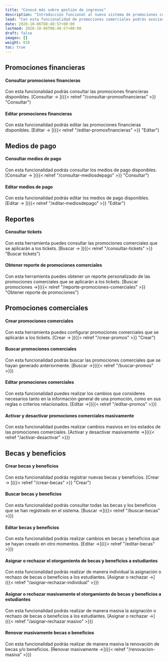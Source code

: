 ```yaml
---
title: "Conocé más sobre gestión de ingresos"
description: "Introducción funcional al nuevo sistema de promociones comerciales."
lead: "Con esta funcionalidad de promociones comerciales podrás asociar descuentos y beneficios a los tickets de estudiantes según los criterios de aplicación que definas. Además, puedes consultar los tickets pendientes de pago y las promociones financieras y comerciales vinculadas con ellos."
date: 2020-10-06T08:48:57+00:00
lastmod: 2020-10-06T08:48:57+00:00
draft: false
images: []
weight: 010
toc: true
---
```


## Promociones financieras
#### Consultar promociones financieras

Con esta funcionalidad podrás consultar las promociones financieras disponibles. [Consultar →
]({{< relref "/consultar-promosfinancieras" >}} "Consultar")
#### Editar promociones financieras

Con esta funcionalidad podrás editar las promociones financieras disponibles. [Editar →
]({{< relref "/editar-promosfinancieras" >}} "Editar")

## Medios de pago
#### Consultar medios de pago

Con esta funcionalidad podrás consultar los medios de pago disponibles. [Consultar →
]({{< relref "/consultar-mediosdepago" >}} "Consultar")

#### Editar medios de pago

Con esta funcionalidad podrás editar los medios de pago disponibles. [Editar →
]({{< relref "/editar-mediosdepago" >}} "Editar")

## Reportes
#### Consultar tickets

Con esta herramienta puedes consultar las promociones comerciales que se aplicarán a los tickets. [Buscar →
]({{< relref "/consultar-tickets" >}} "Buscar tickets")

#### Obtener reporte de promociones comerciales

Con esta herramienta puedes obtener un reporte personalizado de las promociones comerciales que se aplicarán a los tickets. [Buscar promociones →]({{< relref "/reporte-promociones-comerciales" >}} "Obtener reporte de promociones")

## Promociones comerciales
#### Crear promociones comerciales

Con esta herramienta puedes configurar promociones comerciales que se aplicarán a los tickets. [Crear →
]({{< relref "/crear-promos" >}} "Crear")

#### Buscar promociones comerciales

Con esta funcionalidad podrás buscar las promociones comerciales que se hayan generado anteriormente. [Buscar →]({{< relref "/buscar-promos" >}})

#### Editar promociones comerciales

Con esta funcionalidad puedes realizar los cambios que consideres necesarios tanto en la información general de una promoción, como en sus reglas o criterios relacionados. [Editar →]({{< relref "/editar-promos" >}})

#### Activar y desactivar promociones comerciales masivamente

Con esta funcionalidad puedes realizar cambios masivos en los estados de las promociones comerciales. [Activar y desactivar masivamente →]({{< relref "/activar-desactivar" >}})

## Becas y beneficios
#### Crear becas y beneficios

Con esta funcionalidad podrás registrar nuevas becas y beneficios. [Crear →
]({{< relref "/crear-becas" >}} "Crear")

#### Buscar becas y beneficios

Con esta funcionalidad podrás consultar todas las becas y los beneficios que se han registrado en el sistema. [Buscar →]({{< relref "/buscar-becas" >}})

#### Editar becas y beneficios

Con esta funcionalidad podrás realizar cambios en becas y beneficios que se hayan creado en otro momentos. [Editar →]({{< relref "/editar-becas" >}})

#### Asignar o rechazar el otorgamiento de becas y beneficios a estudiantes

Con esta funcionalidad podrás realizar de manera individual la asignación o rechazo de becas o beneficios a los estudiantes. [Asignar o rechazar →]({{< relref "/asignar-rechazar-individual" >}})

#### Asignar o rechazar masivamente el otorgamiento de becas y beneficios a estudiantes

Con esta funcionalidad podrás realizar de manera masiva la asignación o rechazo de becas o beneficios a los estudiantes. [Asignar o rechazar →]({{< relref "/asignar-rechazar masivo" >}})

#### Renovar masivamente becas o beneficios

Con esta funcionalidad podrás realizar de manera masiva la renovación de becas y/o beneficios. [Renovar masivamente →]({{< relref "/renovacion-masiva" >}})
